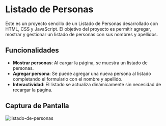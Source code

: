 # Listado de Personas

Este es un proyecto sencillo de un Listado de Personas desarrollado con HTML, CSS y JavaScript. El objetivo del proyecto es permitir agregar, mostrar y gestionar un listado de personas con sus nombres y apellidos.

## Funcionalidades

- **Mostrar personas**: Al cargar la página, se muestra un listado de personas.
- **Agregar persona**: Se puede agregar una nueva persona al listado completando el formulario con el nombre y apellido.
- **Interactividad**: El listado se actualiza dinámicamente sin necesidad de recargar la página.

## Captura de Pantalla

![listado-de-personas](https://github.com/user-attachments/assets/4a6c3811-a129-4173-81a8-4168ec8c6cc3)
